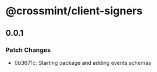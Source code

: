 # @crossmint/client-signers

## 0.0.1

### Patch Changes

- 0b3671c: Starting package and adding events schemas
